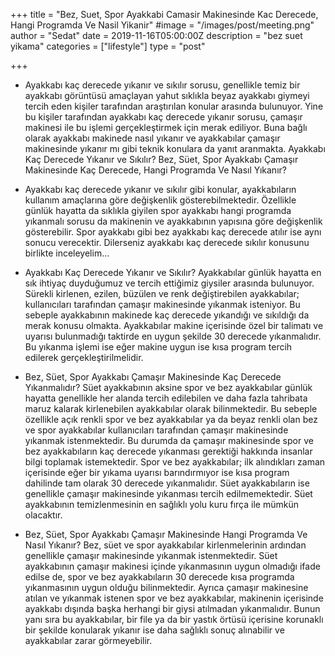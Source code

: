 +++
title = "Bez, Suet, Spor Ayakkabi Camasir Makinesinde Kac Derecede, Hangi Programda Ve Nasil Yikanir"
#image = "/images/post/meeting.png"
author = "Sedat"
date = 2019-11-16T05:00:00Z
description = "bez suet yikama"
categories = ["lifestyle"]
type = "post"

+++
- Ayakkabı kaç derecede yıkanır ve sıkılır sorusu, genellikle temiz bir ayakkabı görüntüsü amaçlayan yahut sıklıkla beyaz ayakkabı giymeyi tercih eden kişiler tarafından araştırılan konular arasında bulunuyor. Yine bu kişiler tarafından ayakkabı kaç derecede yıkanır sorusu, çamaşır makinesi ile bu işlemi gerçekleştirmek için merak ediliyor. Buna bağlı olarak ayakkabı makinede nasıl yıkanır ve ayakkabılar çamaşır makinesinde yıkanır mı gibi teknik konulara da yanıt aranmakta.
Ayakkabı Kaç Derecede Yıkanır ve Sıkılır? Bez, Süet, Spor Ayakkabı Çamaşır Makinesinde Kaç Derecede, Hangi Programda Ve Nasıl Yıkanır?

- Ayakkabı kaç derecede yıkanır ve sıkılır gibi konular, ayakkabıların kullanım amaçlarına göre değişkenlik gösterebilmektedir. Özellikle günlük hayatta da sıklıkla giyilen spor ayakkabı hangi programda yıkanmalı sorusu da makinenin ve ayakkabının yapısına göre değişkenlik gösterebilir. Spor ayakkabı gibi bez ayakkabı kaç derecede atılır ise aynı sonucu verecektir. Dilerseniz ayakkabı kaç derecede sıkılır konusunu birlikte inceleyelim...

- Ayakkabı Kaç Derecede Yıkanır ve Sıkılır?
Ayakkabılar günlük hayatta en sık ihtiyaç duyduğumuz ve tercih ettiğimiz giysiler arasında bulunuyor. Sürekli kirlenen, ezilen, büzülen ve renk değiştirebilen ayakkabılar; kullanıcıları tarafından çamaşır makinesinde yıkanmak isteniyor. Bu sebeple ayakkabının makinede kaç derecede yıkandığı ve sıkıldığı da merak konusu olmakta. Ayakkabılar makine içerisinde özel bir talimatı ve uyarısı bulunmadığı taktirde en uygun şekilde 30 derecede yıkanmalıdır. Bu yıkanma işlemi ise eğer makine uygun ise kısa program tercih edilerek gerçekleştirilmelidir.

- Bez, Süet, Spor Ayakkabı Çamaşır Makinesinde Kaç Derecede Yıkanmalıdır?
Süet ayakkabının aksine spor ve bez ayakkabılar günlük hayatta genellikle her alanda tercih edilebilen ve daha fazla tahribata maruz kalarak kirlenebilen ayakkabılar olarak bilinmektedir. Bu sebeple özellikle açık renkli spor ve bez ayakkabılar ya da beyaz renkli olan bez ve spor ayakkabılar kullanıcıları tarafından çamaşır makinesinde yıkanmak istenmektedir. Bu durumda da çamaşır makinesinde spor ve bez ayakkabıların kaç derecede yıkanması gerektiği hakkında insanlar bilgi toplamak istemektedir. Spor ve bez ayakkabılar; ilk alındıkları zaman içerisinde eğer bir yıkama uyarısı barındırmıyor ise kısa program dahilinde tam olarak 30 derecede yıkanmalıdır. Süet ayakkabıların ise genellikle çamaşır makinesinde yıkanması tercih edilmemektedir. Süet ayakkabının temizlenmesinin en sağlıklı yolu kuru fırça ile mümkün olacaktır.

- Bez, Süet, Spor Ayakkabı Çamaşır Makinesinde Hangi Programda Ve Nasıl Yıkanır?
Bez, süet ve spor ayakkabılar kirlenmelerinin ardından genellikle çamaşır makinesinde yıkanmak istenmektedir. Süet ayakkabının çamaşır makinesi içinde yıkanmasının uygun olmadığı ifade edilse de, spor ve bez ayakkabıların 30 derecede kısa programda yıkanmasının uygun olduğu bilinmektedir. Ayrıca çamaşır makinesine atılan ve yıkanmak istenen spor ve bez ayakkabılar, makinenin içerisinde ayakkabı dışında başka herhangi bir giysi atılmadan yıkanmalıdır. Bunun yanı sıra bu ayakkabılar, bir file ya da bir yastık örtüsü içerisine korunaklı bir şekilde konularak yıkanır ise daha sağlıklı sonuç alınabilir ve ayakkabılar zarar görmeyebilir.